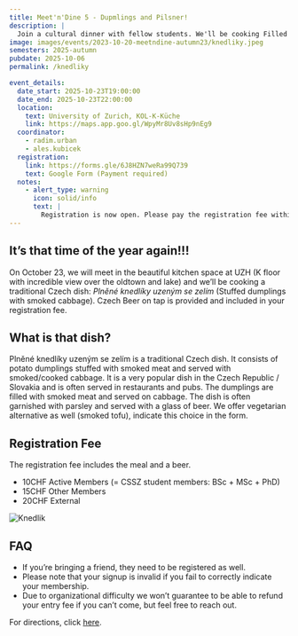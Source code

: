 ```yaml
---
title: Meet'n'Dine 5 - Dupmlings and Pilsner!
description: |
  Join a cultural dinner with fellow students. We'll be cooking Filled Dumplings and enjoy Pilsner on tap!
image: images/events/2023-10-20-meetndine-autumn23/knedliky.jpeg
semesters: 2025-autumn
pubdate: 2025-10-06
permalink: /knedliky

event_details:
  date_start: 2025-10-23T19:00:00
  date_end: 2025-10-23T22:00:00
  location:
    text: University of Zurich, KOL-K-Küche
    link: https://maps.app.goo.gl/WpyMr8Uv8sHp9nEg9
  coordinator: 
    - radim.urban
    - ales.kubicek
  registration:
    link: https://forms.gle/6J8HZN7weRa99Q739
    text: Google Form (Payment required)
  notes:
    - alert_type: warning
      icon: solid/info
      text: |
        Registration is now open. Please pay the registration fee within 2 days. **Signup available till the 21st of October.** Later only upon request per email.
---
```


## It’s that time of the year again!!!
On October 23, we will meet in the beautiful kitchen space at UZH (K floor with incredible view over the oldtown and lake) and we’ll be cooking a traditional Czech dish: *Plněné knedlíky uzeným se zelím* (Stuffed dumplings with smoked cabbage). Czech Beer on tap is provided and included in your registration fee.

## What is that dish?
Plněné knedlíky uzeným se zelím is a traditional Czech dish. It consists of potato dumplings stuffed with smoked meat and served with smoked/cooked cabbage. It is a very popular dish in the Czech Republic / Slovakia and is often served in restaurants and pubs. The dumplings are filled with smoked meat and served on cabbage. The dish is often garnished with parsley and served with a glass of beer. We offer vegetarian alternative as well (smoked tofu), indicate this choice in the form.

## Registration Fee
The registration fee includes the meal and a beer.

- 10CHF Active Members (= CSSZ student members: BSc + MSc + PhD)
- 15CHF Other Members
- 20CHF External


![Knedlik](images/events/2025-10-23-meetndine-autumn25/poster.png)

## FAQ
- If you’re bringing a friend, they need to be registered as well.
- Please note that your signup is invalid if you fail to correctly indicate your membership.
- Due to organizational difficulty we won’t guarantee to be able to refund your entry fee if you can’t come, but feel free to reach out.


For directions, click [here](https://maps.app.goo.gl/WpyMr8Uv8sHp9nEg9).
